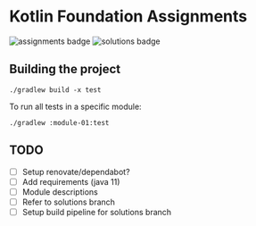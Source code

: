 # Kotlin Foundation Assignments

![assignments badge](https://github.com/fresh-minds/kotlin-foundation-assignments/actions/workflows/build-main.yml/badge.svg)
![solutions badge](https://github.com/fresh-minds/kotlin-foundation-assignments/actions/workflows/build-and-test-solutions.yml/badge.svg)

## Building the project
`./gradlew build -x test`

To run all tests in a specific module:

`./gradlew :module-01:test`

## TODO
- [ ] Setup renovate/dependabot?
- [ ] Add requirements (java 11)
- [ ] Module descriptions
- [ ] Refer to solutions branch
- [ ] Setup build pipeline for solutions branch